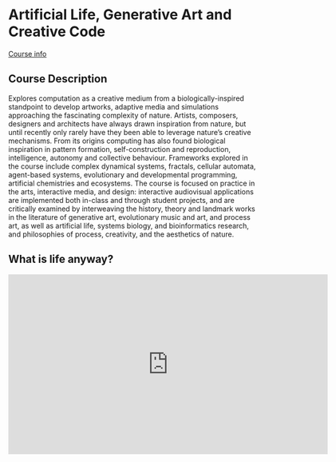 # Artificial Life, Generative Art and Creative Code

[Course info](README.html)

## Course Description

Explores computation as a creative medium from a biologically-inspired standpoint to develop artworks, adaptive media and simulations approaching the fascinating complexity of nature. Artists, composers, designers and architects have always drawn inspiration from nature, but until recently only rarely have they been able to leverage nature’s creative mechanisms. From its origins computing has also found biological inspiration in pattern formation, self-construction and reproduction, intelligence, autonomy and collective behaviour. Frameworks explored in the course include complex dynamical systems, fractals, cellular automata, agent-based systems, evolutionary and developmental programming, artificial chemistries and ecosystems. The course is focused on practice in the arts, interactive media, and design: interactive audiovisual applications are implemented both in-class and through student projects, and are critically examined by interweaving the history, theory and landmark works in the literature of generative art, evolutionary music and art, and process art, as well as artificial life, systems biology, and bioinformatics research, and philosophies of process, creativity, and the aesthetics of nature.

## What is life anyway?

<iframe width="640" height="360" src="https://www.youtube.com/embed/QOCaacO8wus?rel=0" frameborder="0" allowfullscreen></iframe>

